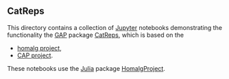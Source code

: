 ## CatReps

This directory contains a collection of [Jupyter](https://jupyter.org/) notebooks demonstrating the functionality the [GAP](https://www.gap-system.org/) package [CatReps](https://github.com/homalg-project/CatReps), which is based on the

* [homalg project](https://github.com/homalg-project/homalg_project/),
* [CAP project](https://github.com/homalg-project/CAP_project/).

These notebooks use the [Julia](https://julialang.org/) package [HomalgProject](https://github.com/homalg-project/HomalgProject.jl).
